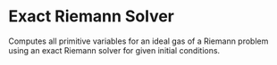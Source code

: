 Exact Riemann Solver
========================

Computes all primitive variables for an ideal gas of a Riemann problem using an
exact Riemann solver for given initial conditions.
